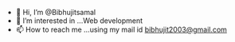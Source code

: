 - 👋 Hi, I’m @Bibhujitsamal
- 👀 I’m interested in ...Web development
- 📫 How to reach me ...using my mail id bibhujit2003@gmail.com

<!---
Bibhujitsamal/Bibhujitsamal is a ✨ special ✨ repository because its `README.md` (this file) appears on your GitHub profile.
You can click the Preview link to take a look at your changes.
--->
